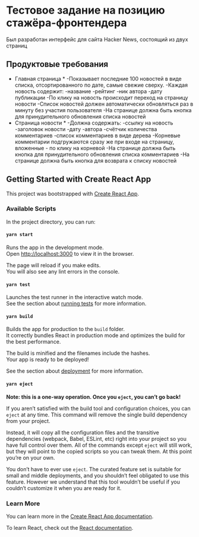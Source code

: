 # Тестовое задание на позицию стажёра-фронтендера #
Был разработан интерфейс для сайта Hacker News, состоящий из двух страниц

## Продуктовые требования ##
* Главная страница *
-Показывает последние 100 новостей в виде списка, отсортированного по дате, самые свежие сверху.
-Каждая новость содержит:
  -название
  -рейтинг
  -ник автора
  -дату публикации
-По клику на новость происходит переход на страницу новости
-Список новостей должен автоматически обновляться раз в минуту без участия пользователя
-На странице должна быть кнопка для принудительного обновления списка новостей
* Страница новости *
-Должна содержать:
  -ссылку на новость
  -заголовок новости
  -дату
  -автора
  -счётчик количества комментариев
  -список комментариев в виде дерева
-Корневые комментарии подгружаются сразу же при входе на страницу, вложенные - по клику на корневой
-На странице должна быть кнопка для принудительного обновления списка комментариев
-На странице должна быть кнопка для возврата к списку новостей


## Getting Started with Create React App

This project was bootstrapped with [Create React App](https://github.com/facebook/create-react-app).

### Available Scripts

In the project directory, you can run:

#### `yarn start`

Runs the app in the development mode.\
Open [http://localhost:3000](http://localhost:3000) to view it in the browser.

The page will reload if you make edits.\
You will also see any lint errors in the console.

#### `yarn test`

Launches the test runner in the interactive watch mode.\
See the section about [running tests](https://facebook.github.io/create-react-app/docs/running-tests) for more information.

#### `yarn build`

Builds the app for production to the `build` folder.\
It correctly bundles React in production mode and optimizes the build for the best performance.

The build is minified and the filenames include the hashes.\
Your app is ready to be deployed!

See the section about [deployment](https://facebook.github.io/create-react-app/docs/deployment) for more information.

#### `yarn eject`

**Note: this is a one-way operation. Once you `eject`, you can’t go back!**

If you aren’t satisfied with the build tool and configuration choices, you can `eject` at any time. This command will remove the single build dependency from your project.

Instead, it will copy all the configuration files and the transitive dependencies (webpack, Babel, ESLint, etc) right into your project so you have full control over them. All of the commands except `eject` will still work, but they will point to the copied scripts so you can tweak them. At this point you’re on your own.

You don’t have to ever use `eject`. The curated feature set is suitable for small and middle deployments, and you shouldn’t feel obligated to use this feature. However we understand that this tool wouldn’t be useful if you couldn’t customize it when you are ready for it.

### Learn More

You can learn more in the [Create React App documentation](https://facebook.github.io/create-react-app/docs/getting-started).

To learn React, check out the [React documentation](https://reactjs.org/).
